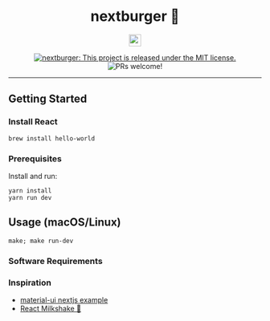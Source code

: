 <h1 align="center">
  nextburger 🍔
</h1>

<p align="center">
  <a href="https://vercel.com">
    <img src="https://assets.vercel.com/image/upload/front/favicon/round-2/144x144.png" height="24px" alt="vercel badge">
  </a>
</p>

<p align="center">
  <a href="https://github.com/fuesorg/nextburger/blob/master/LICENSE">
    <img src="https://img.shields.io/badge/license-MIT-blue.svg" alt="nextburger: This project is released under the MIT license." />
  </a>
  <img src="https://img.shields.io/badge/PRs-welcome-brightgreen.svg" alt="PRs welcome!" />
</p>

---

## Getting Started

### Install React

```
brew install hello-world
```

### Prerequisites

Install and run:

```
yarn install
yarn run dev
```


## Usage (macOS/Linux)

```
make; make run-dev
```

### Software Requirements

### Inspiration

- [material-ui nextjs example](https://github.com/mui-org/material-ui/tree/master/examples/nextjs)
- [React Milkshake 🥤](https://www.reactmilkshake.com)